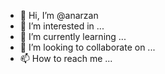 - 👋 Hi, I’m @anarzan
- 👀 I’m interested in ...
- 🌱 I’m currently learning ...
- 💞️ I’m looking to collaborate on ...
- 📫 How to reach me ...

<!---
anarzan/anarzan is a ✨ special ✨ repository because its `README.md` (this file) appears on your GitHub profile.
You can click the Preview link to take a look at your changes.
--->
